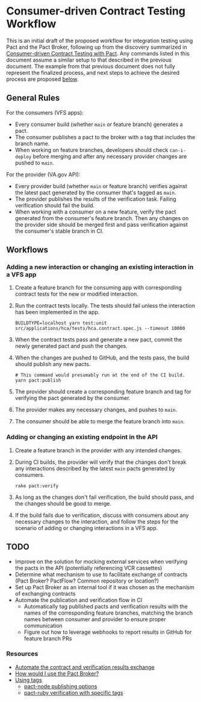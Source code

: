 # Consumer-driven Contract Testing Workflow

This is an initial draft of the proposed workflow for integration testing using Pact and the Pact Broker, following up from the discovery summarized in [Consumer-driven Contract Testing with Pact](https://github.com/department-of-veterans-affairs/va.gov-team/blob/4e01454bec0c8c0138ffd7d1e25d056275b5cab6/teams/vsp/teams/tools/2019-11-13-consumer-driven-contract-testing-with-pact.md). Any commands listed in this document assume a similar setup to that described in the previous document. The example from that previous document does not fully represent the finalized process, and next steps to achieve the desired process are proposed [below](#todo).



## General Rules

For the consumers (VFS apps):

- Every consumer build (whether `main` or feature branch) generates a pact.
- The consumer publishes a pact to the broker with a tag that includes the branch name.
- When working on feature branches, developers should check `can-i-deploy` before merging and after any necessary provider changes are pushed to `main`.

For the provider (VA.gov API):

- Every provider build (whether `main` or feature branch) verifies against the latest pact generated by the consumer that's tagged as `main`.
- The provider publishes the results of the verification task. Failing verification should fail the build.
- When working with a consumer on a new feature, verify the pact generated from the consumer's feature branch. Then any changes on the provider side should be merged first and pass verification against the consumer's stable branch in CI.



## Workflows

### Adding a new interaction or changing an existing interaction in a VFS app

1. Create a feature branch for the consuming app with corresponding contract tests for the new or modified interaction.
2. Run the contract tests locally. The tests should fail unless the interaction has been implemented in the app.

    ```
    BUILDTYPE=localhost yarn test:unit src/applications/hca/tests/hca.contract.spec.js --timeout 10000
    ```

3. When the contract tests pass and generate a new pact, commit the newly generated pact and push the changes.
4. When the changes are pushed to GitHub, and the tests pass, the build should publish any new pacts.

    ```
    # This command would presumably run at the end of the CI build.
    yarn pact:publish
    ```

5. The provider should create a corresponding feature branch and tag for verifying the pact generated by the consumer.
6. The provider makes any necessary changes, and pushes to `main`.
7. The consumer should be able to merge the feature branch into `main`.

### Adding or changing an existing endpoint in the API

1. Create a feature branch in the provider with any intended changes.
2. During CI builds, the provider will verify that the changes don't break any interactions described by the latest `main` pacts generated by consumers.

    ```
    rake pact:verify
    ```

3. As long as the changes don't fail verification, the build should pass, and the changes should be good to merge.
4. If the build fails due to verification, discuss with consumers about any necessary changes to the interaction, and follow the steps for the scenario of adding or changing interactions in a VFS app.



## TODO

- Improve on the solution for mocking external services when verifying the pacts in the API (potentially referencing VCR cassettes)
- Determine what mechanism to use to facilitate exchange of contracts (Pact Broker? PactFlow? Common repository or location?)
- Set up Pact Broker as an internal tool if it was chosen as the mechanism of exchanging contracts
- Automate the publication and verification flow in CI
    - Automatically tag published pacts and verification results with the names of the corresponding feature branches, matching the branch names between consumer and provider to ensure proper communication
    - Figure out how to leverage webhooks to report results in GitHub for feature branch PRs


### Resources

- [Automate the contract and verification results exchange](https://docs.pact.io/best_practices/pact_nirvana#4-automate-the-contract-and-verification-results-exchange)
- [How would I use the Pact Broker?](https://github.com/pact-foundation/pact_broker#how-would-i-use-the-pact-broker)
- [Using tags](https://github.com/pact-foundation/pact_broker/wiki/Using-tags)
    - [pact-node publishing options](https://github.com/pact-foundation/pact-node#pact-broker-publishing)
    - [pact-ruby verification with specific tags](https://github.com/pact-foundation/pact-ruby/wiki/Verifying-pacts#fetching-pacts-from-a-pact-broker)
